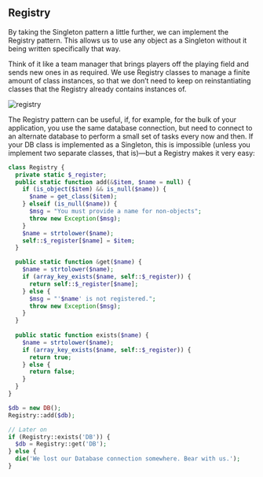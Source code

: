 ## Registry
By taking the Singleton pattern a little further, we can implement the Registry pattern. This allows us to use any object as a Singleton without it being written specifically that way.

Think of it like a team manager that brings players off the playing field and sends new ones in as required. We use Registry classes to manage a finite amount of class instances, so that we don’t need to keep on reinstantiating classes that the Registry already
contains instances of.

![registry](https://cloud.githubusercontent.com/assets/13823751/17859983/52fbd8aa-6851-11e6-80ac-2ab98f5bd57f.jpg)

The Registry pattern can be useful, if, for example, for the bulk of your application, you use the same database connection, but need to connect to an alternate database to perform a small set of tasks every now and then. If your DB class is implemented as a Singleton, this is impossible (unless you implement two separate classes, that is)—but a Registry makes it very easy:
```php
class Registry {
  private static $_register;
  public static function add(&$item, $name = null) {
    if (is_object($item) && is_null($name)) {
      $name = get_class($item);
    } elseif (is_null($name)) {
      $msg = "You must provide a name for non-objects";
      throw new Exception($msg);
    }
    $name = strtolower($name);
    self::$_register[$name] = $item;
  }

  public static function &get($name) {
    $name = strtolower($name);
    if (array_key_exists($name, self::$_register)) {
      return self::$_register[$name];
    } else {
      $msg = "'$name' is not registered.";
      throw new Exception($msg);
    }
  }
  
  public static function exists($name) {
    $name = strtolower($name);
    if (array_key_exists($name, self::$_register)) {
      return true;
    } else {
      return false;
    }
  }
}

$db = new DB();
Registry::add($db);

// Later on
if (Registry::exists('DB')) {
  $db = Registry::get('DB');
} else {
  die('We lost our Database connection somewhere. Bear with us.');
}
```
